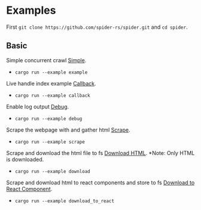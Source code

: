 # Examples

First `git clone https://github.com/spider-rs/spider.git` and `cd spider`.

## Basic

Simple concurrent crawl [Simple](./example.rs).

- `cargo run --example example`

Live handle index example [Callback](./callback.rs).

- `cargo run --example callback`

Enable log output [Debug](./debug.rs).

- `cargo run --example debug`

Scrape the webpage with and gather html [Scrape](./scrape.rs).

- `cargo run --example scrape`

Scrape and download the html file to fs [Download HTML](./download.rs). \*Note: Only HTML is downloaded.

- `cargo run --example download`

Scrape and download html to react components and store to fs [Download to React Component](./download.rs).

- `cargo run --example download_to_react`
